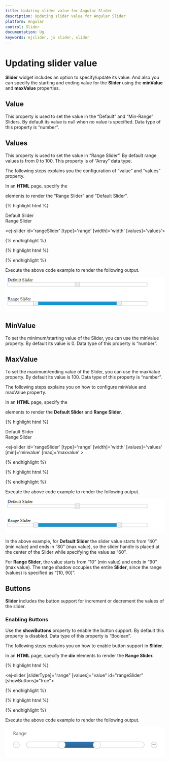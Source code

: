 ```yaml
---
title: Updating slider value for Angular Slider
description: Updating slider value for Angular Slider
platform: Angular
control: Slider
documentation: Ug
keywords: ejslider, js slider, slider
---
```


# Updating slider value

**Slider** widget includes an option to specify/update its value. And also you can specify the starting and ending value for the **Slider** using the **minValue** and **maxValue** properties.

## Value

This property is used to set the value in the “Default” and “Min-Range” Sliders. By default its value is null when no value is specified. Data type of this property is “number”.

## Values

This property is used to set the value in “Range Slider”. By default range values is from 0 to 100. This property is of “Array” data type.

The following steps explains you the configuration of “value” and “values” property.

In an **HTML** page, specify the **<div>** elements to render the “Range Slider” and “Default Slider”.

{% highlight html %}

<div>Default Slider</div>
<ej-slider id='defaultSlider' [type]='default' [width]='width' [value]='value'></ej-slider>

<div>Range Slider</div>

<ej-slider id='rangeSlider' [type]='range' [width]='width' [values]='values'></ej-slider>

{% endhighlight %}

{% highlight html %}

<script>

import { Component } from '@angular/core';
import { SliderModule } from '@syncfusion/ej2-ng-inputs';

@Component({
    selector: 'control-content',
    templateUrl: 'app/components/slider/slider.component.html'',
})
export class DefaultSliderComponent {
    public value: number = '60';
    public default : string = 'default';  
}
</script>

<script>

import { Component } from '@angular/core';
import { SliderModule } from '@syncfusion/ej2-ng-inputs';

@Component({
    selector: 'control-content',
    templateUrl: 'app/components/slider/slider.component.html'',
})
export class RangeSliderComponent {
    public values: number = [10,90];
    public range: string ='range';  
}
</script>

{% endhighlight %}

Execute the above code example to render the following output.


![](Updating-slider-value_images/Updating-slider-value_img1.png) 

## MinValue

To set the minimum/starting value of the Slider, you can use the minValue property. By default its value is 0. Data type of this property is “number”.

## MaxValue

To set the maximum/ending value of the Slider, you can use the maxValue property. By default its value is 100. Data type of this property is “number”.

The following steps explains you on how to configure minValue and maxValue property.

In an **HTML** page, specify the **<div>** elements to render the **Default Slider** and **Range Slider**.


{% highlight html %}

<div>Default Slider</div>
<ej-slider id='defaultSlider' [type]='default' [width]='width' [value]='value' [min]='minvalue' [max]='maxvalue' ></ej-slider>

<div>Range Slider</div>

<ej-slider id='rangeSlider' [type]='range' [width]='width' [values]='values' [min]='minvalue' [max]='maxvalue' ></ej-slider>

{% endhighlight %}

{% highlight html %}

<script>

import { Component } from '@angular/core';
import { SliderModule } from '@syncfusion/ej2-ng-inputs';

@Component({
    selector: 'control-content',
    templateUrl: 'app/components/slider/slider.component.html'',
})
export class DefaultSliderComponent {
    public value: number = '60';
    public default : string = 'default';  
    public minValue : string = '40';
    public maxValue : string = '80';

}
</script>

<script>

import { Component } from '@angular/core';
import { SliderModule } from '@syncfusion/ej2-ng-inputs';

@Component({
    selector: 'control-content',
    templateUrl: 'app/components/slider/slider.component.html'',
})
export class RangeSliderComponent {
    public values: number = [10,90];
    public range: string ='range';
    public minValue : string = '10';
    public maxValue : string = '90';
    
}
</script>

{% endhighlight %}

Execute the above code example to render the following output.

![](Updating-slider-value_images/Updating-slider-value_img2.png) 

In the above example, for **Default Slider** the slider value starts from “40” (min value) and ends in “80” (max value), so the slider handle is placed at the center of the Slider while specifying the value as “60”.

For **Range Slider**, the value starts from “10” (min value) and ends in “90” (max value). The range shadow occupies the entire **Slider**, since the range (values) is specified as “[10, 90]”.

## Buttons

**Slider** includes the button support for increment or decrement the values of the slider.

### Enabling Buttons

Use the **showButtons** property to enable the button support. By default this property is disabled. Data type of this property is “Boolean”.

The following steps explains you on how to enable button support in **Slider**.

In an **HTML** page, specify the **div** elements to render the **Range Slider.**

{% highlight html %}

<ej-slider  [sliderType]="range"  [values]="value" id="rangeSlider" [showButtons]="true"></ej-slider>

{% endhighlight %}

{% highlight html %}

 <script>

import { Component } from '@angular/core';
import { SliderModule } from '@syncfusion/ej2-ng-inputs';

@Component({
    selector: 'control-content',
    templateUrl: 'app/components/slider/slider.component.html'',
})
export class DefaultSliderComponent {
    public value: number[] = [30,60];
}

</script>

{% endhighlight %}

Execute the above code example to render the following output.

![](Button-Support_images/Button-Support_img1.png)